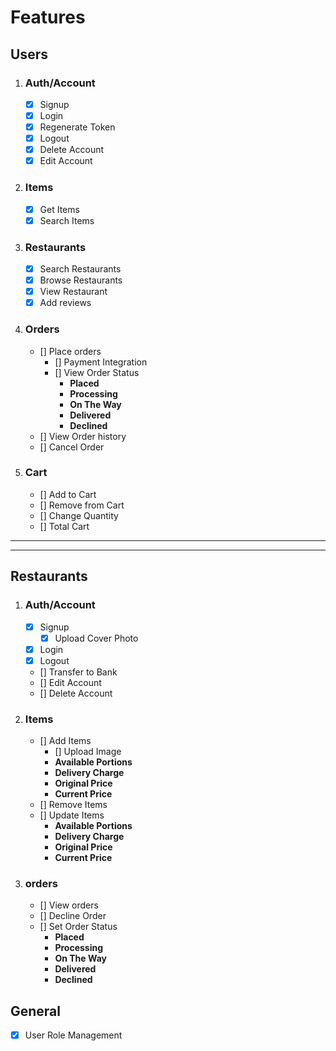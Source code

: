 # Features

## Users

1. ### Auth/Account

   - [x] Signup
   - [x] Login
   - [x] Regenerate Token
   - [x] Logout
   - [x] Delete Account
   - [x] Edit Account

2. ### Items

   - [x] Get Items
   - [x] Search Items

3. ### Restaurants

   - [x] Search Restaurants
   - [x] Browse Restaurants
   - [x] View Restaurant
   - [x] Add reviews

4. ### Orders

   - [] Place orders
     - [] Payment Integration
     - [] View Order Status
       - **Placed**
       - **Processing**
       - **On The Way**
       - **Delivered**
       - **Declined**
   - [] View Order history
   - [] Cancel Order

5. ### Cart
   - [] Add to Cart
   - [] Remove from Cart
   - [] Change Quantity
   - [] Total Cart

---

---

## Restaurants

1.  ### Auth/Account

    - [x] Signup
      - [x] Upload Cover Photo
    - [x] Login
    - [x] Logout
    - [] Transfer to Bank
    - [] Edit Account
    - [] Delete Account

2.  ### Items

    - [] Add Items
      - [] Upload Image
      - **Available Portions**
      - **Delivery Charge**
      - **Original Price**
      - **Current Price**
    - [] Remove Items
    - [] Update Items
      - **Available Portions**
      - **Delivery Charge**
      - **Original Price**
      - **Current Price**

3.  ### orders

    - [] View orders
    - [] Decline Order
    - [] Set Order Status
      - **Placed**
      - **Processing**
      - **On The Way**
      - **Delivered**
      - **Declined**

## General

- [x] User Role Management
